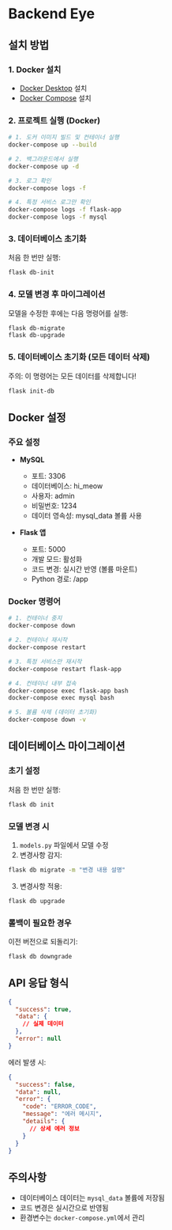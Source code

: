 # Backend Eye

## 설치 방법

### 1. Docker 설치

- [Docker Desktop](https://www.docker.com/products/docker-desktop) 설치
- [Docker Compose](https://docs.docker.com/compose/install/) 설치

### 2. 프로젝트 실행 (Docker)

```bash
# 1. 도커 이미지 빌드 및 컨테이너 실행
docker-compose up --build

# 2. 백그라운드에서 실행
docker-compose up -d

# 3. 로그 확인
docker-compose logs -f

# 4. 특정 서비스 로그만 확인
docker-compose logs -f flask-app
docker-compose logs -f mysql
```

### 3. 데이터베이스 초기화

처음 한 번만 실행:

```bash
flask db-init
```

### 4. 모델 변경 후 마이그레이션

모델을 수정한 후에는 다음 명령어를 실행:

```bash
flask db-migrate
flask db-upgrade
```

### 5. 데이터베이스 초기화 (모든 데이터 삭제)

주의: 이 명령어는 모든 데이터를 삭제합니다!

```bash
flask init-db
```

## Docker 설정

### 주요 설정

- **MySQL**

  - 포트: 3306
  - 데이터베이스: hi_meow
  - 사용자: admin
  - 비밀번호: 1234
  - 데이터 영속성: mysql_data 볼륨 사용

- **Flask 앱**
  - 포트: 5000
  - 개발 모드: 활성화
  - 코드 변경: 실시간 반영 (볼륨 마운트)
  - Python 경로: /app

### Docker 명령어

```bash
# 1. 컨테이너 중지
docker-compose down

# 2. 컨테이너 재시작
docker-compose restart

# 3. 특정 서비스만 재시작
docker-compose restart flask-app

# 4. 컨테이너 내부 접속
docker-compose exec flask-app bash
docker-compose exec mysql bash

# 5. 볼륨 삭제 (데이터 초기화)
docker-compose down -v
```

## 데이터베이스 마이그레이션

### 초기 설정

처음 한 번만 실행:

```bash
flask db init
```

### 모델 변경 시

1. `models.py` 파일에서 모델 수정
2. 변경사항 감지:

```bash
flask db migrate -m "변경 내용 설명"
```

3. 변경사항 적용:

```bash
flask db upgrade
```

### 롤백이 필요한 경우

이전 버전으로 되돌리기:

```bash
flask db downgrade
```

## API 응답 형식

```json
{
  "success": true,
  "data": {
    // 실제 데이터
  },
  "error": null
}
```

에러 발생 시:

```json
{
  "success": false,
  "data": null,
  "error": {
    "code": "ERROR_CODE",
    "message": "에러 메시지",
    "details": {
      // 상세 에러 정보
    }
  }
}
```

## 주의사항

- 데이터베이스 데이터는 `mysql_data` 볼륨에 저장됨
- 코드 변경은 실시간으로 반영됨
- 환경변수는 `docker-compose.yml`에서 관리
